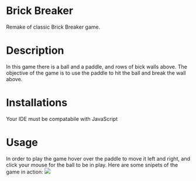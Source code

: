 # Brick Breaker
Remake of classic Brick Breaker game.

# Description 
In this game there is a ball and a paddle, and rows of bick walls above. The objective of the game is to use the paddle to hit the ball and break the wall above.

# Installations
Your IDE must be compatabile with JavaScript

# Usage
In order to play the game hover over the paddle to move it left and right, and click your mouse for the ball to be in play. Here are some snipets of the game in action:
<img src = "TharuniI/Games/blob/master/Brick%20Breaker/images/Brick_Start">


